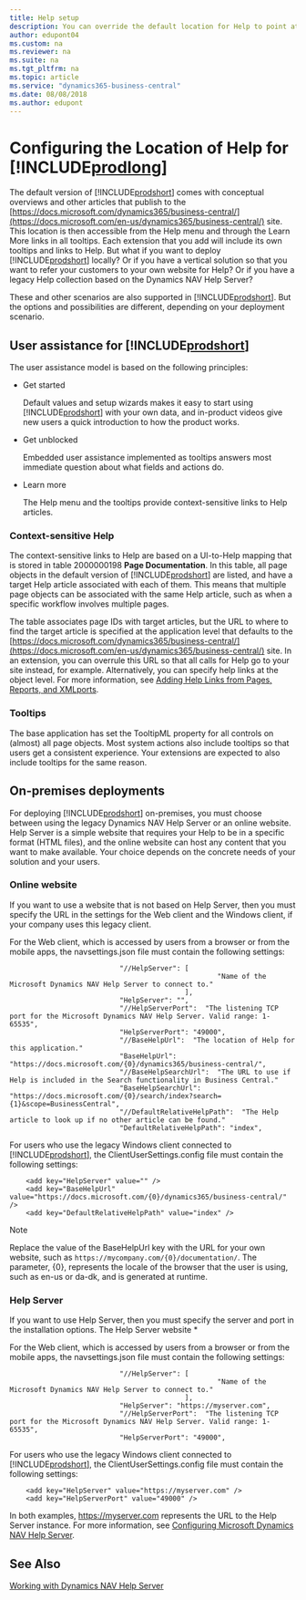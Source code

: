 ```yaml
---
title: Help setup
description: You can override the default location for Help to point at your own website.
author: edupont04
ms.custom: na
ms.reviewer: na
ms.suite: na
ms.tgt_pltfrm: na
ms.topic: article
ms.service: "dynamics365-business-central"
ms.date: 08/08/2018
ms.author: edupont
---
```


# Configuring the Location of Help for [!INCLUDE[prodlong](../developer/includes/prodlong.md)]

The default version of [!INCLUDE[prodshort](../developer/includes/prodshort.md)] comes with conceptual overviews and other articles that publish to the [https://docs.microsoft.com/dynamics365/business-central/](https://docs.microsoft.com/en-us/dynamics365/business-central/) site. This location is then accessible from the Help menu and through the Learn More links in all tooltips. Each extension that you add will include its own tooltips and links to Help. But what if you want to deploy [!INCLUDE[prodshort](../developer/includes/prodshort.md)] locally? Or if you have a vertical solution so that you want to refer your customers to your own website for Help? Or if you have a legacy Help collection based on the Dynamics NAV Help Server?  

These and other scenarios are also supported in [!INCLUDE[prodshort](../developer/includes/prodshort.md)]. But the options and possibilities are different, depending on your deployment scenario.  

## User assistance for [!INCLUDE[prodshort](../developer/includes/prodshort.md)]

The user assistance model is based on the following principles:

- Get started

    Default values and setup wizards makes it easy to start using [!INCLUDE[prodshort](../developer/includes/prodshort.md)] with your own data, and in-product videos give new users a quick introduction to how the product works.
- Get unblocked

    Embedded user assistance implemented as tooltips answers most immediate question about what fields and actions do.
- Learn more

    The Help menu and the tooltips provide context-sensitive links to Help articles.

### Context-sensitive Help
The context-sensitive links to Help are based on a UI-to-Help mapping that is stored in table 2000000198 **Page Documentation**. In this table, all page objects in the default version of [!INCLUDE[prodshort](../developer/includes/prodshort.md)] are listed, and have a target Help article associated with each of them. This means that multiple page objects can be associated with the same Help article, such as when a specific workflow involves multiple pages.  

The table associates page IDs with target articles, but the URL to where to find the target article is specified at the application level that defaults to the [https://docs.microsoft.com/dynamics365/business-central/](https://docs.microsoft.com/en-us/dynamics365/business-central/) site. In an extension, you can overrule this URL so that all calls for Help go to your site instead, for example. Alternatively, you can specify help links at the object level. For more information, see [Adding Help Links from Pages, Reports, and XMLports](../developer/devenv-adding-help-links-from-pages-tables-xmlports.md).  

### Tooltips

The base application has set the TooltipML property for all controls on (almost) all page objects. Most system actions also include tooltips so that users get a consistent experience. Your extensions are expected to also include tooltips for the same reason.  



## On-premises deployments
For deploying [!INCLUDE[prodshort](../developer/includes/prodshort.md)] on-premises, you must choose between using the legacy Dynamics NAV Help Server or an online website. Help Server is a simple website that requires your Help to be in a specific format (HTML files), and the online website can host any content that you want to make available. Your choice depends on the concrete needs of your solution and your users.  

### Online website
If you want to use a website that is not based on Help Server, then you must specify the URL in the settings for the Web client and the Windows client, if your company uses this legacy client.  

For the Web client, which is accessed by users from a browser or from the mobile apps, the
 navsettings.json file must contain the following settings:

```
                           "//HelpServer": [
                                                   "Name of the Microsoft Dynamics NAV Help Server to connect to."
    					                   ],
                           "HelpServer": "",
                           "//HelpServerPort":  "The listening TCP port for the Microsoft Dynamics NAV Help Server. Valid range: 1-65535",
                           "HelpServerPort": "49000",
                           "//BaseHelpUrl":  "The location of Help for this application."
                           "BaseHelpUrl": "https://docs.microsoft.com/{0}/dynamics365/business-central/",
                           "//BaseHelpSearchUrl":  "The URL to use if Help is included in the Search functionality in Business Central."
                           "BaseHelpSearchUrl": "https://docs.microsoft.com/{0}/search/index?search={1}&scope=BusinessCentral",
                           "//DefaultRelativeHelpPath":  "The Help article to look up if no other article can be found."
                           "DefaultRelativeHelpPath": "index",
```


For users who use the legacy Windows client connected to [!INCLUDE[prodshort](../developer/includes/prodshort.md)], the ClientUserSettings.config file must contain the following settings:

```
    <add key="HelpServer" value="" />
    <add key="BaseHelpUrl" value="https://docs.microsoft.com/{0}/dynamics365/business-central/" />
    <add key="DefaultRelativeHelpPath" value="index" />
```

> [!NOTE]
> Replace the value of the BaseHelpUrl key with the URL for your own website, such as ```https://mycompany.com/{0}/documentation/```. The parameter, {0}, represents the locale of the browser that the user is using, such as en-us or da-dk, and is generated at runtime.

### Help Server
If you want to use Help Server, then you must specify the server and port in the installation options. The Help Server website *

For the Web client, which is accessed by users from a browser or from the mobile apps, the 
 navsettings.json file must contain the following settings:

```
                           "//HelpServer": [
                                                   "Name of the Microsoft Dynamics NAV Help Server to connect to."
    					                   ],
                           "HelpServer": "https://myserver.com",
                           "//HelpServerPort":  "The listening TCP port for the Microsoft Dynamics NAV Help Server. Valid range: 1-65535",
                           "HelpServerPort": "49000",
```

For users who use the legacy Windows client connected to [!INCLUDE[prodshort](../developer/includes/prodshort.md)], the ClientUserSettings.config file must contain the following settings:

```
    <add key="HelpServer" value="https://myserver.com" />
    <add key="HelpServerPort" value="49000" />
```
In both examples, https://myserver.com represents the URL to the Help Server instance. For more information, see [Configuring Microsoft Dynamics NAV Help Server](/dynamics-nav/configuring-microsoft-dynamics-nav-help-server).

## See Also
[Working with Dynamics NAV Help Server](/dynamics-nav/microsoft-dynamics-nav-help-server)  
